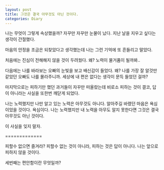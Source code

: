 ```yaml
---
layout: post
title: 그것은 결국 아무것도 아닌 것이다.
categories: Diary
---
```


나는 무엇이 그렇게 속상했을까?
자꾸만 자꾸만 눈물이 났다.
지난 날을 지우고 싶다는 생각이 간절했다.

마음의 안정을 조금은 되찾았다고 생각했는데
나는 그런 기억에 또 흔들리고 말았다.


처음에는
진심이 전해해지 않을 것이 두려웠다.
왜? 노력이 물거품이 될까봐..

다음에는
나를 바라보는 오빠의 눈빛을 보고 배신감이 들었다.
왜? 나를 가장 잘 알것만 같았던 오빠도 나를 몰라주니까.
세상에 내 편은 없다는 생각이 문득 들었던 걸까?

마지막으로는
피하기만 했던 과거들이 자꾸만 떠올랐는데 
비로소 피하는 것이 결코, 답이 아니라는 사실을 또한번 깨닫게 되었다.

나는 노력했지만 나만 알고 있는 노력은 아무것도 아니다.
알아주길 바랬던 마음은 욕심이었을 것이다. 욕심이다.
나는 노력했지만 내 노력을 아무도 알지 못한다면
그것은 결국 아무것도 아닌 것이다.

이 사실을 잊지 말자.

=============

피할수 없으면 즐겨라?
피할수 없는 것이 아니라, 피하는 것은 답이 아니다.
나는 앞으로 피하지 않을 것이다.






세번째는
편안함이란 무엇일까?
